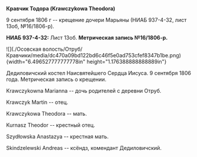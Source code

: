 **Кравчик Тодора (Krawczykowa Theodora)**

9 сентября 1806 г -- крещение дочери Марьяны (НИАБ 937-4-32, лист 13об,
№16/1806-р).

**НИАБ 937-4-32:** Лист 13об. **Метрическая запись №16/1806-р.**

![](./Осовская волость/Отруб/Кравчики/media/dc470a09bd122bd6c46f5e0ad753cfef8347b1be.png){width="6.496527777777778in"
height="1.176388888888889in"}

Дедиловичский костел Наисвятейшего Сердца Иисуса. 9 сентября 1806 года.
Метрическая запись о крещении.

Krawczykowna Marianna -- дочь родителей с деревни Отруб.

Krawczyk Martin -- отец.

Krawczykowa Theodora -- мать.

Kurnasz Theodor -- крестный отец.

Szydłowska Anastazya -- крестная мать.

Skindzelewski Andreas -- ксёндз, комендант Дедиловичский.
